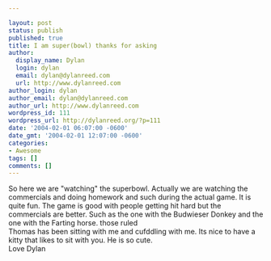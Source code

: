 ```yaml
---

layout: post
status: publish
published: true
title: I am super(bowl) thanks for asking
author:
  display_name: Dylan
  login: dylan
  email: dylan@dylanreed.com
  url: http://www.dylanreed.com
author_login: dylan
author_email: dylan@dylanreed.com
author_url: http://www.dylanreed.com
wordpress_id: 111
wordpress_url: http://dylanreed.org/?p=111
date: '2004-02-01 06:07:00 -0600'
date_gmt: '2004-02-01 12:07:00 -0600'
categories:
- Awesome
tags: []
comments: []
---
```


   So here we are "watching" the superbowl. Actually we are watching the commercials and doing homework and such during the actual game. It is quite fun. The game is good with people getting hit hard but the commercials are better. Such as the one with the Budwieser Donkey and the one with the Farting horse. those ruled  
   Thomas has been sitting with me and cufddling with me. Its nice to have a kitty that likes to sit with you. He is so cute.  
   Love Dylan
